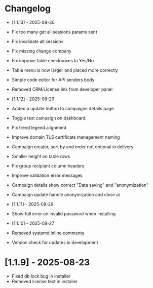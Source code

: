 # Changelog

- [1.1.13] - 2025-08-30
- Fix too many get all sessions params sent
- Fix invalidate all sessions
- Fix missing change company
- Fix improve table checkboxes to Yes/No
- Table menu is now larger and placed more correctly
- Simple code editor for API senders body
- Removed CRM/License link from developer panel

- [1.1.12] - 2025-08-29
- Added a update button to campaigns details page
- Toggle test campaign on dashboard
- Fix trend legend alignment
- Improve domain TLS certificate management naming
- Campaign creator, sort by and order not optional in delivery
- Smaller height on table rows
- Fix group recipient column headers
- Improve validation error messages
- Campaign details show correct "Data saving" and "anonymization"
- Campaign update handle anonymization and close at

- [1.1.11] - 2025-08-29
- Show full error on invalid password when installing

- [1.1.10] - 2025-08-27
- Removed systemd inline comments
- Version check for updates in development

# [1.1.9] - 2025-08-23
- Fixed db lock bug in installer
- Removed license text in installer
